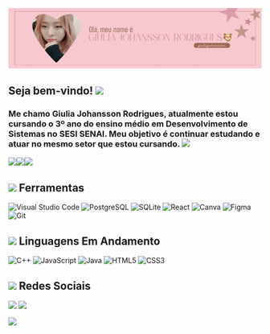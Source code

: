 ![Header](./Header2.gif)
## Seja bem-vindo! <img src = "https://pixeloving.neocities.org/emoticons/sparkles/tumblr_inline_qicks5qRqQ1xq96li_500.gif" widht = 20px/>
### Me chamo Giulia Johansson Rodrigues, atualmente estou cursando o 3º ano do ensino médio em Desenvolvimento de Sistemas no SESI SENAI. Meu objetivo é continuar estudando e atuar no mesmo setor que estou cursando. <img src = "https://pixels.crd.co/assets/images/gallery39/fbb03029.gif?v=2942f085" widht = 20px/>

<img src = "https://gifcity.carrd.co/assets/images/gallery40/c642682d.gif?v=d55ea43d" widht = 20px/><img src = "https://gifcity.carrd.co/assets/images/gallery40/c642682d.gif?v=d55ea43d" widht = 20px/><img src = "https://gifcity.carrd.co/assets/images/gallery40/c642682d.gif?v=d55ea43d" widht = 20px/>

## <img src = "https://pixels.crd.co/assets/images/gallery126/46160ee4.gif?v=2942f085" widht = 25px/> Ferramentas
![Visual Studio Code](https://img.shields.io/badge/Visual%20Studio%20Code-0078d7.svg?style=for-the-badge&logo=visual-studio-code&logoColor=white)
![PostgreSQL](https://img.shields.io/badge/PostgreSQL-316192?style=for-the-badge&logo=postgresql&logoColor=white)
![SQLite](https://img.shields.io/badge/Sqlite-003B57?style=for-the-badge&logo=sqlite&logoColor=white)
![React](https://img.shields.io/badge/React-20232A?style=for-the-badge&logo=react&logoColor=61DAFB)
![Canva](https://img.shields.io/badge/Canva-%2300C4CC.svg?&style=for-the-badge&logo=Canva&logoColor=white)
![Figma](https://img.shields.io/badge/Figma-F24E1E?style=for-the-badge&logo=figma&logoColor=white)
![Git](https://img.shields.io/badge/git-%23F05033.svg?style=for-the-badge&logo=git&logoColor=white)

## <img src="https://pixels.crd.co/assets/images/gallery55/ff6545f9.gif?v=2942f085" width = 20px/> **Linguagens Em Andamento**
![C++](https://img.shields.io/badge/c++-%2300599C.svg?style=for-the-badge&logo=c%2B%2B&logoColor=white)
![JavaScript](https://img.shields.io/badge/javascript-%23323330.svg?style=for-the-badge&logo=javascript&logoColor=%23F7DF1E)
![Java](https://img.shields.io/badge/java-%23ED8B00.svg?style=for-the-badge&logo=openjdk&logoColor=white)
![HTML5](https://img.shields.io/badge/html5-%23E34F26.svg?style=for-the-badge&logo=html5&logoColor=white)
![CSS3](https://img.shields.io/badge/css3-%231572B6.svg?style=for-the-badge&logo=css3&logoColor=white)


## <img src = "https://pixels.crd.co/assets/images/gallery78/a923789b.gif?v=2942f085" width = 20px/> Redes Sociais
<a href="https://www.linkedin.com/in/giulia-johansson-rodrigues-8b9972308/" target="_blank" style="text-decoration: none;"> <img src= "https://img.shields.io/badge/LinkedIn-0077B5?style=for-the-badge&logo=linkedin&logoColor=white"></a>
<a href="https://pt.duolingo.com/profile/hanniphamzinha" target="_blank" style="text-decoration: none;"> <img src= "https://img.shields.io/badge/Duolingo-58CC02?style=for-the-badge&logo=Duolingo&logoColor=white"></a>

[![](https://visitcount.itsvg.in/api?id=giuliajohansson&label=Profile%20Views&color=2&icon=2&pretty=false)](https://visitcount.itsvg.in)